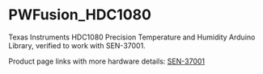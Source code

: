 # PWFusion_HDC1080
Texas Instruments HDC1080 Precision Temperature and Humidity Arduino Library, verified to work with SEN-37001.

Product page links with more hardware details:
<a href="http://www.playingwithfusion.com/productview.php?pdid=79">SEN-37001</a>
